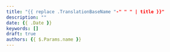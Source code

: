 ```yaml
---
title: "{{ replace .TranslationBaseName "-" " " | title }}"
description: ""
date: {{ .Date }}
keywords: []
draft: true
authors: {{ $.Params.name }}
---
```

